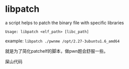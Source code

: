 # libpatch
a script helps to patch the binary file with specific libraries

`Usage: libpatch <elf_path> [libc_path]`

example: `libpatch ./pwnme /opt/2.27-3ubuntu1.6_amd64`

就是为了简化patchelf的脚本，做pwn题会舒服一些。

屎山代码
